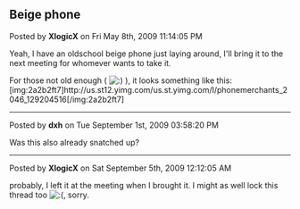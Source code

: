 ## Beige phone
Posted by **XlogicX** on Fri May 8th, 2009 11:14:05 PM

Yeah, I have an oldschool beige phone just laying around, I'll bring it to the next meeting for whomever wants to take it.

For those not old enough ( <!-- s:) --><img src="{SMILIES_PATH}/icon_e_smile.gif" alt=":)" title="Smile" /><!-- s:) --> ), it looks something like this:
[img:2a2b2ft7]http&#58;//us&#46;st12&#46;yimg&#46;com/us&#46;st&#46;yimg&#46;com/I/phonemerchants_2046_129204516[/img:2a2b2ft7]

--------------------------------------------------------------------------------

Posted by **dxh** on Tue September 1st, 2009 03:58:20 PM

Was this also already snatched up?

--------------------------------------------------------------------------------

Posted by **XlogicX** on Sat September 5th, 2009 12:12:05 AM

probably, I left it at the meeting when I brought it. I might as well lock this thread too <!-- s:( --><img src="{SMILIES_PATH}/icon_e_sad.gif" alt=":(" title="Sad" /><!-- s:( -->, sorry.
